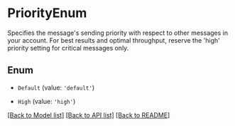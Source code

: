 # PriorityEnum

Specifies the message\'s sending priority with respect to other messages in your account. For best results and optimal throughput, reserve the \'high\' priority setting for critical messages only.

## Enum

* `Default` (value: `'default'`)

* `High` (value: `'high'`)

[[Back to Model list]](../README.md#documentation-for-models) [[Back to API list]](../README.md#documentation-for-api-endpoints) [[Back to README]](../README.md)
